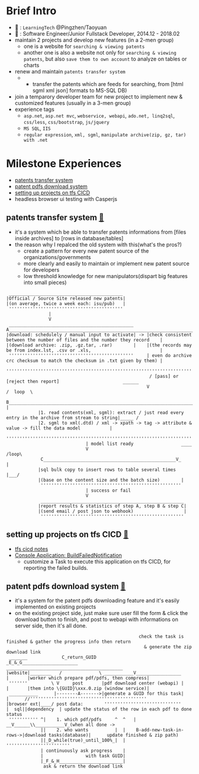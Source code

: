 # Brief Intro
- :office: : `LearningTech` @Pingzhen/Taoyuan
- :construction_worker: : Software Engineer/Junior Fullstack Developer, 2014.12 - 2018.02
- maintain 2 projects and develop new features (in a 2-men group)
  - one is a website for `searching & viewing patents` 
  - another one is also a website not only for `searching & viewing patents`, but also `save them to own account` to
analyze on tables or charts
- renew and maintain `patents transfer system`
  - * transfer the patents which are feeds for searching, from [html sgml xml json] formats to MS-SQL DB)
- join a temparory developer team for new project to implement new & customized features (usually in a 3-men group)
- experience tags
  - `asp.net`, `asp.net mvc`, `webservice, webapi`, `ado.net, linq2sql`, `css/less`, `css/bootstrap`, `js/jquery`
  - `MS SQL`, `IIS`
  - `regular expression`, `xml, sgml`, `manipulate archive(zip, gz, tar) with .net`

# Milestone Experiences
- [patents transfer system](#patents-transfer-system-arrow_up_small)
- [patent pdfs download system](#patent-pdfs-download-system-arrow_up_small)
- [setting up projects on tfs CICD](#setting-up-projects-on-tfs-cicd-arrow_up_small)
- headless browser ui testing with Casperjs

## patents transfer system [:arrow_up_small:](#milestone-experiences)
- it's a system which be able to transfer patents informations from [files inside archives] to [rows in database/tables] 
- the reason why I repalced the old system with this(what's the pros?)
  - create a pattern for every new patent source of the organizations/governments
  - more clearly and easily to maintain or implement new patent source for developers
  - low threshold knowledge for new manipulators(dispart big features into small pieces)
```
 ___________________________________________
|Official / Source Site released new patents| 
|(on average, twice a week each: isu/pub)   |
 '''''''''''''''''''''''''''''''''''''''''''
                |
                V
 _______________________________________________      A__________________________________________________________________________
|download: schedulely / manual input to activate| -> |check consistent between the number of files and the number they record    |
|(download archive: .zip, .gz.tar, .rar)        |    |(the records may be from index.lst, .csv or .xls,                          | 
 '''''''''''''''''''''''''''''''''''''''''''''''     | even do archive crc checksum to match the checksum in .txt given by them) |
                                                      '''''''''''''''''''''''''''''''''''''''''''''''''''''''''''''''''''''''''''
                                                      / [pass] or [reject then report]                        ______  
                                                     V                                                      /  loop  \
             B_____________________________________________________________________________________________V__        |
            |1. read contents(xml, sgml): extract / just read every entry in the archive from stream to string|_____ /
            |2. sgml to xml(.dtd) / xml -> xpath -> tag -> attribute & value -> fill the data model           |
             '''''''''''''''''''''''''''''''''''''''''''''''''''''''''''''''''''''''''''''''''''''''''''''''''
                              | model list ready                  ____
                              V                                  /loop\
             C__________________________________________________V_     |
            |sql bulk copy to insert rows to table several times  |___/
            |(base on the content size and the batch size)        |
             '''''''''''''''''''''''''''''''''''''''''''''''''''''
                              | success or fail
                              V
             ______________________________________________________
            |report results & statistics of step A, step B & step C|
            |(send email / post json to webhook)                   |
             ''''''''''''''''''''''''''''''''''''''''''''''''''''''
```
## setting up projects on tfs CICD [:arrow_up_small:](#milestone-experiences)
- [tfs cicd notes](https://github.com/ChaoLiou/Blog/issues/1)
- [Console Application: BuildFailedNotification](https://github.com/ChaoLiou/BuildFailedNotification)
  - customize a Task to execute this application on tfs CICD, for reporting the failed builds.
## patent pdfs download system [:arrow_up_small:](#milestone-experiences)
- it's a system for the patent pdfs downloading feature and it's easily implemented on existing projects   
- on the existing project side, just make sure user fill the form & click the download button to finish, and post to webapi with informations on server side, then it's all done.
```         
                                                  check the task is finished & gather the progress info then return
                                                    & generate the zip download link
 _______             C_return_GUID               _E_&_G_____________________         ____________________________________________
|website|________   /              \ ___________V_________________          |       |worker which prepare pdf/pdfs, then compress|
 '''''''         \ V     post       |pdf download center (webapi) |         |       |them into \{GUID}\xxx.0.zip (window service)|
 ___________      |--------A------->|generate a GUID for this task|         |      //''''''''''''''''''''''''''''''''''''''''''''
|browser ext|____/ post data:        '''''''''''''''''''''''''''''          |  sql||dependency  | update the status of the row in each pdf to done status 
 ''''''''''' ^|    1. which pdf/pdfs     ^  ^   |                         __V______\\___________V_(when all done -> 
             ||    2. who wants          |  |    B-add-new-task-in-rows->|download tasks(database)|      update finished & zip path)
             ||_D_while(true)_until_100%_|  |                             ''''''''''''''''''''''''
             | continuously ask progress    |
             |                with task GUID|
             |_F_&_H________________________|
              ask & return the download link
```


